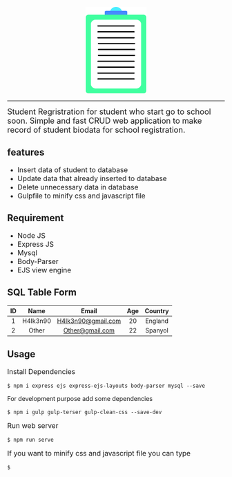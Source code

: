 <p align="center">
    <img width="140" height="200" src="assets/registration_data.png">
</p>

-------------
<font size="4"> 
    Student Regristration for student who start go to school soon. Simple and fast CRUD web application to make record of student biodata for school registration.
</font>

<br>

## features 
- <font size="3">Insert data of student to database</font>
- <font size="3">Update data that already inserted to database</font>
- <font size="3">Delete unnecessary data in database</font>
- <font size="3">Gulpfile to minify css and javascript file</font>

## Requirement 
- <font size="3">Node JS</font>
- <font size="3">Express JS</font>
- <font size="3">Mysql</font>
- <font size="3">Body-Parser</font>
- <font size="3">EJS view engine</font>

## SQL Table Form
| ID | Name | Email | Age | Country |
| :--: | :----: | :-----: | :---: | :-------: |
|  1 | H4Ik3n90 | H4Ik3n90@gmail.com | 20 | England |
|  2 | Other    | Other@gmail.com    | 22 | Spanyol |

## Usage 
<font size="3">Install Dependencies</font>
```
$ npm i express ejs express-ejs-layouts body-parser mysql --save
```
For development purpose add some dependencies
```
$ npm i gulp gulp-terser gulp-clean-css --save-dev 
```

<font size="3">Run web server</font>
```
$ npm run serve 
```

<font size="3">If you want to minify css and javascript file you can type</font>
```
$ 
```